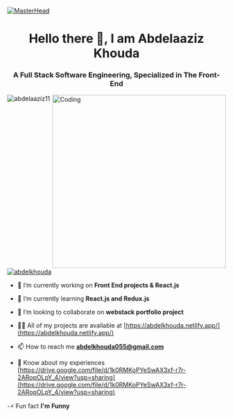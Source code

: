 [![MasterHead](https://firebasestorage.googleapis.com/v0/b/flexi-coding.appspot.com/o/dempgi7-520f8d5f-63d4-4453-8822-dbc149ae27f8.gif?alt=media&token=91c0c7b2-93c3-4029-b011-1a8703c5730d)](https://rishavchanda.io)
<h1 align="center">Hello there 👋, I am Abdelaaziz Khouda</h1>
<h3 align="center">A Full Stack Software Engineering, Specialized in The Front-End</h3>
<img align="right" alt="Coding" width="400" src="https://github.com/abdelaaziz11/UdatesAb/assets/140088735/332b96ad-a1d3-4fd8-9625-034db8c9c1bc">

<p align="left"> <img src="https://komarev.com/ghpvc/?username=abdelaaziz11&label=Profile%20views&color=0e75b6&style=flat" alt="abdelaaziz11" /> </p>

<p align="left"> <a href="https://twitter.com/abdelkhouda" target="blank"><img src="https://img.shields.io/twitter/follow/abdelkhouda?logo=twitter&style=for-the-badge" alt="abdelkhouda" /></a> </p>


- 🔭 I’m currently working on **Front End projects & React.js**

- 🌱 I’m currently learning **React.js and Redux.js**

- 👯 I’m looking to collaborate on **webstack portfolio project**

- 👨‍💻 All of my projects are available at [https://abdelkhouda.netlify.app/](https://abdelkhouda.netlify.app/)

- 📫 How to reach me **abdelkhouda055@gmail.com**

- 📄 Know about my experiences [https://drive.google.com/file/d/1k0RMKoPYeSwAX3xf-r7r-2ARopOLpY_4/view?usp=sharing](https://drive.google.com/file/d/1k0RMKoPYeSwAX3xf-r7r-2ARopOLpY_4/view?usp=sharing)

-⚡ Fun fact **I'm Funny**
